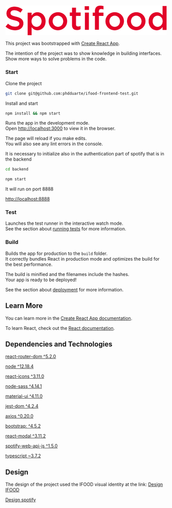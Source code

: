 ![Alt ou título da imagem](/src/assets/img/logo.png)

This project was bootstrapped with [Create React App](https://github.com/facebook/create-react-app).

The intention of the project was to show knowledge in building interfaces.
Show more ways to solve problems in the code.

### Start

Clone the project

```sh
git clone git@github.com:phdduarte/ifood-frontend-test.git
```

Install and start

```sh
npm install && npm start
```

Runs the app in the development mode.<br />
Open [http://localhost:3000](http://localhost:3000) to view it in the browser.

The page will reload if you make edits.<br />
You will also see any lint errors in the console.

It is necessary to initialize also in the authentication part of spotify that is in the backend

```sh
cd backend
```

```sh
npm start
```

It will run on port 8888

[http://localhost:8888](http://localhost:8888)

### Test

Launches the test runner in the interactive watch mode.<br />
See the section about [running tests](https://facebook.github.io/create-react-app/docs/running-tests) for more information.

### Build

Builds the app for production to the `build` folder.<br />
It correctly bundles React in production mode and optimizes the build for the best performance.

The build is minified and the filenames include the hashes.<br />
Your app is ready to be deployed!

See the section about [deployment](https://facebook.github.io/create-react-app/docs/deployment) for more information.

## Learn More

You can learn more in the [Create React App documentation](https://facebook.github.io/create-react-app/docs/getting-started).

To learn React, check out the [React documentation](https://reactjs.org/).

## Dependencies and Technologies

[react-router-dom ^5.2.0](https://www.npmjs.com/package/react-router-dom)

[node ^12.18.4](https://nodejs.org/en/)

[react-icons ^3.11.0](https://react-icons.github.io/react-icons/)

[node-sass ^4.14.1](https://www.npmjs.com/package/node-sass)

[material-ui ^4.11.0](https://material-ui.com/pt/)

[jest-dom ^4.2.4](https://github.com/testing-library/jest-dom)

[axios ^0.20.0](https://www.npmjs.com/package/axios)

[bootstrap: ^4.5.2](https://create-react-app.dev/docs/adding-bootstrap/)

[react-modal ^3.11.2](https://www.npmjs.com/package/react-modal)

[spotify-web-api-js ^1.5.0](https://www.npmjs.com/package/spotify-web-api-js)

[typescript ~3.7.2](https://create-react-app.dev/docs/adding-typescript/)

## Design

The design of the project used the IFOOD visual identity at the link:
[Design IFOOD](https://institucional.ifood.com.br/static/Guia%20de%20Identidade%20Visual%20iFood-60f6e9797a017f8bcfda1be7d91d6d8e.pdf)

[Design spotify](https://developer.spotify.com/branding-guideline)